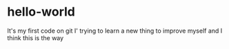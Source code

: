 # hello-world
It's my  first code on git
I' trying to learn a new thing to improve myself and I think this is the way
